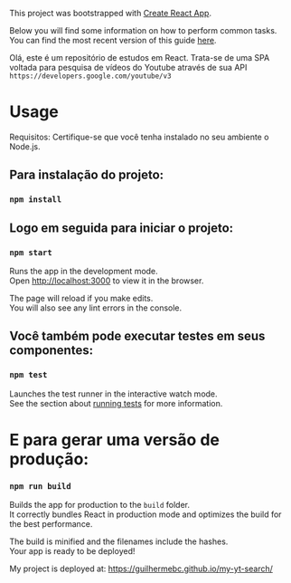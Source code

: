 This project was bootstrapped with [Create React App](https://github.com/facebookincubator/create-react-app).

Below you will find some information on how to perform common tasks.<br>
You can find the most recent version of this guide [here](https://github.com/facebookincubator/create-react-app/blob/master/packages/react-scripts/template/README.md).

Olá, este é um repositório de estudos em React. Trata-se de uma SPA voltada para pesquisa de vídeos do Youtube através de sua API `https://developers.google.com/youtube/v3`

# Usage

Requisitos: Certifique-se que você tenha instalado no seu ambiente o Node.js.

## Para instalação do projeto:

### `npm install`

## Logo em seguida para iniciar o projeto:

### `npm start`

Runs the app in the development mode.<br>
Open [http://localhost:3000](http://localhost:3000) to view it in the browser.

The page will reload if you make edits.<br>
You will also see any lint errors in the console.

## Você também pode executar testes em seus componentes:

### `npm test`

Launches the test runner in the interactive watch mode.<br>
See the section about [running tests](#running-tests) for more information.

# E para gerar uma versão de produção:

### `npm run build`

Builds the app for production to the `build` folder.<br>
It correctly bundles React in production mode and optimizes the build for the best performance.

The build is minified and the filenames include the hashes.<br>
Your app is ready to be deployed!


My project is deployed at: https://guilhermebc.github.io/my-yt-search/